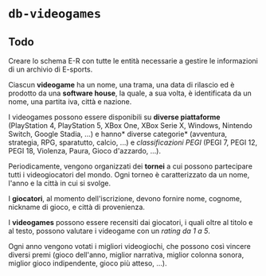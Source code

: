 # `db-videogames`

## Todo
Creare lo schema E-R con tutte le entità necessarie a gestire le informazioni di un archivio di E-sports.

Ciascun **videogame** ha un nome, una trama, una data di rilascio ed è prodotto da una **software house**, la quale, a sua volta, è identificata da un nome, una partita iva, città e nazione.

I videogames possono essere disponibili su **diverse piattaforme** (PlayStation 4, PlayStation 5, XBox One, XBox Serie X, Windows, Nintendo Switch, Google Stadia, ...) e hanno* diverse categorie* (avventura, strategia, RPG, sparatutto, calcio, ...) e *classificazioni PEGI* (PEGI 7, PEGI 12, PEGI 18, Violenza, Paura, Gioco d'azzardo, ...).

Periodicamente, vengono organizzati dei **tornei** a cui possono partecipare tutti i videogiocatori del mondo. Ogni torneo è caratterizzato da un nome, l'anno e la città in cui si svolge. 

I **giocatori**, al momento dell'iscrizione, devono fornire nome, cognome, nickname di gioco, e città di provenienza.

I **videogames** possono essere recensiti dai giocatori, i quali oltre al titolo e al testo, possono valutare i videogame con un *rating da 1 a 5*.

Ogni anno vengono votati i migliori videogiochi, che possono così vincere diversi premi (gioco dell'anno, miglior narrativa, miglior colonna sonora, miglior gioco indipendente, gioco più atteso, ...).